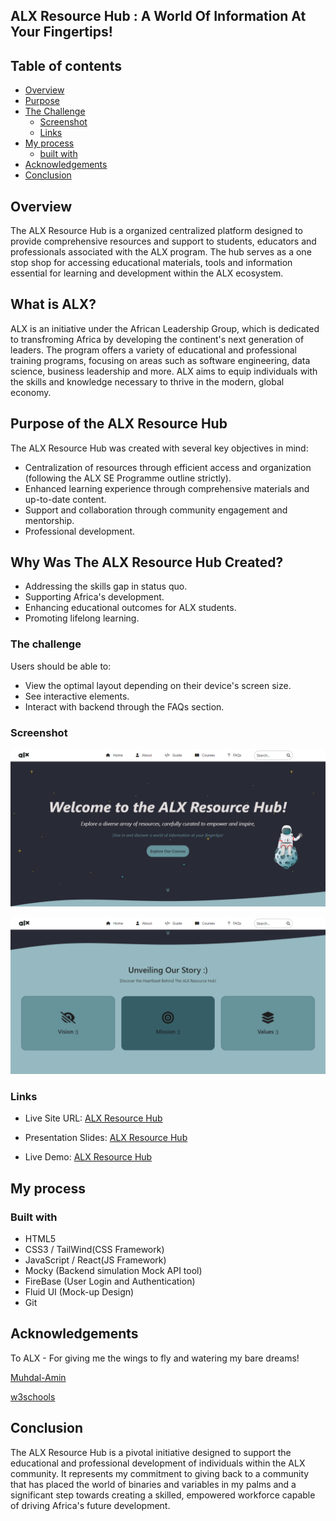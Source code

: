 ## ALX Resource Hub : A World Of Information At Your Fingertips!

## Table of contents

- [Overview](#overview)
- [Purpose](#purpose)
- [The Challenge](#the-challenge)
  - [Screenshot](#screenshot)
  - [Links](#links)
- [My process](#my-process)
  - [built with](#built-with)
- [Acknowledgements](#acknowledgements)
- [Conclusion](#conclusion)


## Overview
The ALX Resource Hub is a organized centralized platform designed to provide comprehensive resources and support to students, educators and professionals associated with the ALX program. The hub serves as a one stop shop for accessing educational materials, tools and information essential for learning and development within the ALX ecosystem.

## What is ALX?
ALX is an initiative under the African Leadership Group, which is dedicated to transfroming Africa by developing the continent's next generation of leaders. The program offers a variety of educational and professional training programs, focusing on areas such as software engineering, data science, business leadership and more. ALX aims to equip individuals with the skills and knowledge necessary to thrive in the modern, global economy.

## Purpose of the ALX Resource Hub
The ALX Resource Hub was created with several key objectives in mind:

- Centralization of resources through efficient access and organization (following the ALX SE Programme outline strictly).
- Enhanced learning experience through comprehensive materials and up-to-date content.
- Support and collaboration through community engagement and mentorship.
- Professional development.

## Why Was The ALX Resource Hub Created?

- Addressing the skills gap in status quo.
- Supporting Africa's development.
- Enhancing educational outcomes for ALX students.
- Promoting lifelong learning.
  

### The challenge

Users should be able to:

- View the optimal layout depending on their device's screen size.
- See interactive elements.
- Interact with backend through the FAQs section.

### Screenshot

![Screenshot](./Images/alx-resource-hub.png)

![Screenshot](./Images/alx-resource-hub2.png)


### Links

- Live Site URL: [ALX Resource Hub](https://muhdal-amin.github.io/ALX-Resource-Hub/)

- Presentation Slides: [ALX Resource Hub](https://docs.google.com/presentation/d/1nmW8wYbJwOrMhNUqBt_uUPaTqw4lWwqxDxbqDiMwq_Q/edit?usp=sharing )

- Live Demo: [ALX Resource Hub](https://youtu.be/E8aG0LkiX2Q?feature=shared)

## My process

### Built with

- HTML5
- CSS3 / TailWind(CSS Framework)
- JavaScript / React(JS Framework)
- Mocky (Backend simulation Mock API tool)
- FireBase (User Login and Authentication)
- Fluid UI (Mock-up Design)
- Git

## Acknowledgements

To ALX - For giving me the wings to fly and watering my bare dreams!


[Muhdal-Amin](https://github.com/Muhdal-Amin)


[w3schools](https://w3schools..com)

## Conclusion

The ALX Resource Hub is a pivotal initiative designed to support the educational and professional development of individuals within the ALX community. It represents my commitment to giving back to a community that has placed the world of binaries and variables in my palms and a significant step towards creating a skilled, empowered workforce capable of driving Africa's future development.
